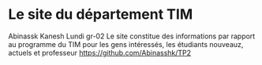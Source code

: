 # Le site du département TIM #
Abinassk Kanesh 
Lundi gr-02 
Le site constitue des informations par rapport au programme du TIM pour les gens intéressés, les étudiants nouveauz, actuels  et professeur 
https://github.com/Abinasshk/TP2


